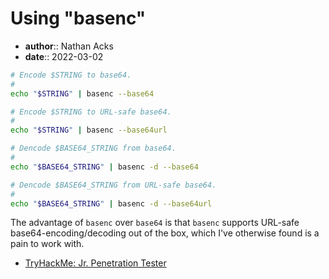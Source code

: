 # Using "basenc"

* **author**:: Nathan Acks
* **date**:: 2022-03-02

```bash
# Encode $STRING to base64.
#
echo "$STRING" | basenc --base64

# Encode $STRING to URL-safe base64.
#
echo "$STRING" | basenc --base64url

# Dencode $BASE64_STRING from base64.
#
echo "$BASE64_STRING" | basenc -d --base64

# Dencode $BASE64_STRING from URL-safe base64.
#
echo "$BASE64_STRING" | basenc -d --base64url
```

The advantage of `basenc` over `base64` is that `basenc` supports URL-safe base64-encoding/decoding out of the box, which I've otherwise found is a pain to work with.

* [TryHackMe: Jr. Penetration Tester](tryhackme-jr-penetration-tester.md)
